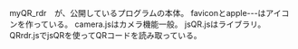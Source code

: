 myQR_rdr　が、公開しているプログラムの本体。
faviconとapple---はアイコンを作っている。
camera.jsはカメラ機能一般。
jsQR.jsはライブラリ。
QRrdr.jsでjsQRを使ってQRコードを読み取っている。